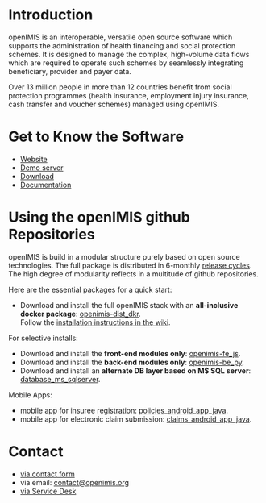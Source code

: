 <!-- Note to editors

This page is only intended to guide people to the official platforms of the openIMIS initiative. Please keep the content lean and crisp. If you need to explain things in more detail, please link out to the official platforms and add your content there:

- public presentation of openIMIS: https://openIMIS.org
- public documentation of openIMIS: https://wiki.openIMIS.org

Documentation in github should be strictly limited to code-related documentation only. Installation instructions, architecture, user manual et cetera belongs into the wiki.

Kindly only correct obvious errors on this page. For structural changes please reach out to the co-ordination desk first.

-->

# Introduction
<!-- Note to editors: only paste the official standard description: https://openimis.atlassian.net/wiki/spaces/OP/pages/3475505153/openIMIS+Standard+Descriptions
-->  

openIMIS is an interoperable, versatile open source software which supports the administration of health financing and social protection schemes. It is designed to manage the complex, high-volume data flows which are required to operate such schemes by seamlessly integrating beneficiary, provider and payer data.

Over 13 million people in more than 12 countries benefit from social protection programmes (health insurance, employment injury insurance, cash transfer and voucher schemes) managed using openIMIS.

# Get to Know the Software

- [Website](https://openIMIS.org/)
- [Demo server](https://openimis.atlassian.net/wiki/spaces/OP/pages/40665111)
- [Download](https://openimis.atlassian.net/wiki/spaces/OP/pages/368508929)
- [Documentation](https://openimis.atlassian.net/wiki/spaces/OP/pages/147390465)

# Using the openIMIS github Repositories

openIMIS is build in a modular structure purely based on open source technologies. The full package is distributed in 6-monthly [release cycles](https://openimis.atlassian.net/wiki/spaces/OP/pages/1322221610/Releases). The high degree of modularity reflects in a multitude of github repositories.  

Here are the essential packages for a quick start:

- Download and install the full openIMIS stack with an **all-inclusive docker package**: [openimis-dist_dkr](https://github.com/openimis/openimis-dist_dkr/tree/main). <br>
  Follow the [installation instructions in the wiki](https://openimis.atlassian.net/wiki/spaces/OP/pages/963182705/MO1.1+Install+the+modular+openIMIS+using+Docker).

For selective installs:
- Download and install the **front-end modules only**: [openimis-fe_js](https://github.com/openimis/openimis-fe_js/tree/main).
- Download and install the **back-end modules only**: [openimis-be_py](https://github.com/openimis/openimis-be_py/tree/main).
- Download and install an **alternate DB layer based on M$ SQL server**: [database_ms_sqlserver](https://github.com/openimis/database_ms_sqlserver/tree/main).

Mobile Apps:
- mobile app for insuree registration: [policies_android_app_java](https://github.com/openimis/policies_android_app_java/tree/main).
- mobile app for electronic claim submission: [claims_android_app_java](https://github.com/openimis/claims_android_app_java/tree/main). 

# Contact

- [via contact form](https://openimis.org/contact-us)
- via email: contact@openimis.org 
- [via Service Desk](https://openimis.atlassian.net/wiki/spaces/OP/pages/828833823)
